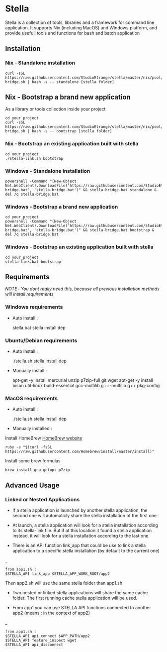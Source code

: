 # Stella

Stella is a collection of tools, libraries and a framework for command line application.
It supports Nix (including MacOS) and Windows platform, and provide usefull tools and functions for bash and batch application

## Installation

### Nix - Standalone installation

	curl -sSL https://raw.githubusercontent.com/StudioEtrange/stella/master/nix/pool/stella-bridge.sh | bash -s -- standalone [stella folder]

## Nix - Bootstrap a brand new application

As a library or tools collection inside your project

	cd your_project
	curl -sSL https://raw.githubusercontent.com/StudioEtrange/stella/master/nix/pool/stella-bridge.sh | bash -s -- bootstrap [stella folder]


### Nix - Bootstrap an existing application built with stella

	cd your_project
	./stella-link.sh bootstrap


### Windows - Standalone installation

	
	powershell -Command "(New-Object Net.WebClient).DownloadFile('https://raw.githubusercontent.com/StudioEtrange/stella/master/win/pool/stella-bridge.bat', 'stella-bridge.bat')" && stella-bridge.bat standalone & del /q stella-bridge.bat
	

### Windows - Bootstrap a brand new application

	cd your_project
	powershell -Command "(New-Object Net.WebClient).DownloadFile('https://raw.githubusercontent.com/StudioEtrange/stella/master/win/pool/stella-bridge.bat', 'stella-bridge.bat')" && stella-bridge.bat bootstrap & del /q stella-bridge.bat


### Windows - Bootstrap an existing application built with stella

	cd your_project
	stella-link.bat bootstrap


## Requirements

_NOTE : You dont really need this, because all previous installation methods will install requirements_

### Windows requirements

* Auto install :

	stella.bat stella install dep

### Ubuntu/Debian requirements

* Auto install :

	./stella.sh stella install dep

* Manually install :

	apt-get -y install mercurial unzip p7zip-full git wget
	apt-get -y install bison util-linux build-essential gcc-multilib g++-multilib g++ pkg-config

### MacOS requirements

* Auto install :

	./stella.sh stella install dep

* Manually installed : 

Install HomeBrew [HomeBrew website](http://brew.sh)

	ruby -e "$(curl -fsSL https://raw.githubusercontent.com/Homebrew/install/master/install)"

Install some brew formulas

	brew install gnu-getopt p7zip


## Advanced Usage

### Linked or Nested Applications

* If a stella application is launched by another stella application, the second one will automaticly share the stella installation of the first one.

* At launch, a stella application will look for a stella installation according to its stella-link file. But if at this location it found a stella application instead, it will look for a stella installation according to the last one.

* There is an API function link_app that could be use to link a stella application to a specific stella installation (by default to the current one)

_

	from app1.sh :
	$STELLA_API link_app $STELLA_APP_WORK_ROOT/app2

Then app2.sh will use the same stella folder than app1.sh

* Two nested or linked stella applications will share the same cache folder. The first running cache stella application will be used.

* From app1 you can use STELLA API functions connected to another app2 (means : in the context of app2)

_

	from app1.sh :
	$STELLA_API api_connect $APP_PATH/app2
	$STELLA_API feature_inspect wget
	$STELLA_API api_disconnect
